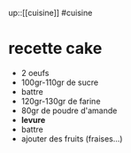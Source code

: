up::[[cuisine]]
#cuisine 
# recette cake

 - 2 oeufs
 - 100gr-110gr de sucre
 - battre
 - 120gr-130gr de farine
 - 80gr de poudre d'amande
 - **levure**
 - battre
 - ajouter des fruits (fraises...)